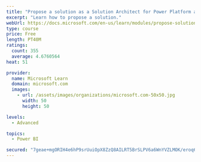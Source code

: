 ```yaml
---
title: "Propose a solution as a Solution Architect for Power Platform and Dynamics 365"
excerpt: "Learn how to propose a solution."
webUrl: https://docs.microsoft.com/en-us/learn/modules/propose-solution/
type: course
price: Free
length: PT40M
ratings:
  count: 355
  average: 4.6760564
heat: 51

provider:
  name: Microsoft Learn
  domain: microsoft.com
  images:
    - url: /assets/images/organizations/microsoft.com-50x50.jpg
      width: 50
      height: 50

levels:
  - Advanced

topics:
  - Power BI

secured: "7geae+mgORIH4e6hP9srUuiOpX8ZzQ8AILRT5BrSLPV6a6WnYVZLMOK/eroq6tW1yOZXjvsLRKkj5sdhRO9aD1VQgc5ywm5Ky9+nNE921HfV4q1mRZL3pHSWV2GgKoFM/bp+zbnTslUIoiYKVkZv9rWGv5dPctGb228gT+imR1DCQaA+2f7LhDIWR+vg5OuTGTaiydLkL4KOfZogyzhmyCFmX22IKfAqq8uUr06fQITyynt6SQkdht34MHvDExMssagAGFORg91iw26h7d+a9L/0RFOh/r1Twij7i/7xfw0wuf0eSXqIdZKkiCcOGQW5V/rsBJrK96NfV3km24EFRbPcigLJDnmo3q8C3BiE7h969qel9AZ0AQbHjC/yXueQ5NAnYF1Mf75mQdS9eg0SowFG5y3llO/1n/w6EuOHBHI=;TmRuau/wEDHUu6llg7Nt6g=="
---
```


